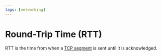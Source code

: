 ```yaml
---
tags: [networking]
---
```


# Round-Trip Time (RTT)

RTT is the time from when a [TCP segment](202206151232.md) is sent until it is
acknowledged.
